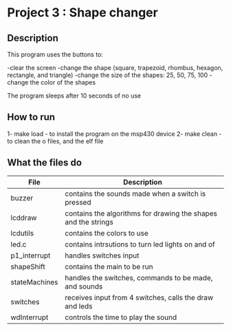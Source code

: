 # Project 3 : Shape changer

## Description
This program uses the buttons to:

-clear the screen
-change the shape (square, trapezoid, rhombus, hexagon, rectangle, and triangle)
-change the size of the shapes: 25, 50, 75, 100
-change the color of the shapes

The program sleeps after 10 seconds of no use

## How to run
1- make load - to install the program on the msp430 device
2- make clean - to clean the o files, and the elf file

## What the files do
|File  	   	|Description								|
|---------------|-----------------------------------------------------------------------|
|buzzer		|contains the sounds made when a switch is pressed			|
|lcddraw	|contains the algorithms for drawing the shapes and the strings		|
|lcdutils	|contains the colors to use						|
|led.c		|contains intrsutions to turn led lights on and of			|
|p1_interrupt	|handles switches input							|
|shapeShift	|contains the main to be run						|
|stateMachines	|handles the switches, commands to be made, and sounds			|
|switches	|receives input from 4 switches, calls the draw and leds		|
|wdInterrupt	|controls the time to play the sound					|

